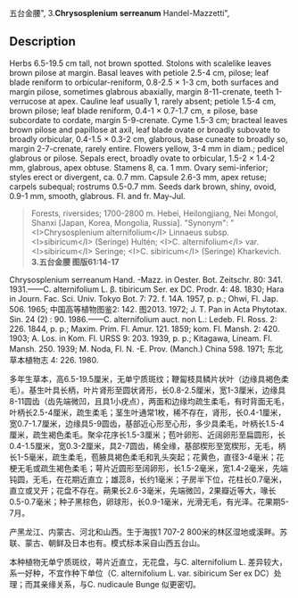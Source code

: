 五台金腰",
3.**Chrysosplenium serreanum** Handel-Mazzetti",

## Description
Herbs 6.5-19.5 cm tall, not brown spotted. Stolons with scalelike leaves brown pilose at margin. Basal leaves with petiole 2.5-4 cm, pilose; leaf blade reniform to orbicular-reniform, 0.8-2.5 × 1-3 cm, both surfaces and margin pilose, sometimes glabrous abaxially, margin 8-11-crenate, teeth 1-verrucose at apex. Cauline leaf usually 1, rarely absent; petiole 1.5-4 cm, brown pilose; leaf blade reniform, 0.4-1 × 0.7-1.7 cm, ± pilose, base subcordate to cordate, margin 5-9-crenate. Cyme 1.5-3 cm; bracteal leaves brown pilose and papillose at axil, leaf blade ovate or broadly subovate to broadly orbicular, 0.4-1.5 × 0.3-2 cm, glabrous, base cuneate to broadly so, margin 2-7-crenate, rarely entire. Flowers yellow, 3-4 mm in diam.; pedicel glabrous or pilose. Sepals erect, broadly ovate to orbicular, 1.5-2 × 1.4-2 mm, glabrous, apex obtuse. Stamens 8, ca. 1 mm. Ovary semi-inferior; styles erect or divergent, ca. 0.7 mm. Capsule 2.6-3 mm, apex retuse; carpels subequal; rostrums 0.5-0.7 mm. Seeds dark brown, shiny, ovoid, 0.9-1 mm, smooth, glabrous. Fl. and fr. May-Jul.

> Forests, riversides; 1700-2800 m. Hebei, Heilongjiang, Nei Mongol, Shanxi [Japan, Korea, Mongolia, Russia].
  "Synonym": "&lt;I&gt;Chrysosplenium alternifolium&lt;/I&gt; Linnaeus subsp. &lt;I&gt;sibiricum&lt;/I&gt; (Seringe) Hultén; &lt;I&gt;C. alternifolium&lt;/I&gt; var. &lt;I&gt;sibiricum&lt;/I&gt; Seringe; &lt;I&gt;C. sibiricum&lt;/I&gt; (Seringe) Kharkevich.
**3.五台金腰 图版61:14-17**

Chrysosplenium serreanum Hand. -Mazz. in Oester. Bot. Zeitschr. 80: 341. 1931.——C. alternifolium L. β. tibiricum Ser. ex DC. Prodr. 4: 48. 1830; Hara in Journ. Fac. Sci. Univ. Tokyo Bot. 7: 72. f. 14A. 1957, p. p.; Ohwi, Fl. Jap. 506. 1965; 中国高等植物图鉴2: 142. 图2013. 1972; J. T. Pan in Acta Phytotax. Sin. 24 (2) : 90. 1986.——C. alternifolium auct. non L.: Ledeb. Fl. Ross. 2: 226. 1844, p. p.; Maxim. Prim. Fl. Amur. 121. 1859; kom. Fl. Mansh. 2: 420. 1903; A. Los. in Kom. Fl. URSS 9: 203. 1939, p. p.; Kitagawa, Lineam. Fl. Mansh. 250. 1939; M. Noda, Fl. N. -E. Prov. (Manch.) China 598. 1971; 东北草本植物志 4: 226. 1980.

多年生草本，高6.5-19.5厘米，无单宁质斑纹；鞭匐枝具鳞片状叶（边缘具褐色柔毛）。基生叶具长柄，叶片肾形至圆状肾形，长0.8-2.5厘米，宽1-3厘米，边缘具8-11圆齿（齿先端微凹，且具1小疣点），两面和边缘均疏生柔毛，有时背面无毛，叶柄长2.5-4厘米，疏生柔毛；茎生叶通常1枚，稀不存在，肾形，长0.4-1厘米，宽0.7-1.7厘米，边缘具5-9圆齿，基部近心形至心形，多少具柔毛，叶柄长1.5-4厘米，疏生褐色柔毛。聚伞花序长1.5-3厘米；苞叶卵形、近阔卵形至扁圆形，长0.4-1.5厘米，宽0.3-2厘米，具2-7圆齿，稀全缘，基部楔形至宽楔形，无毛，柄长1-5毫米，疏生柔毛，苞腋具褐色柔毛和乳头突起；花黄色，直径3-4毫米；花梗无毛或疏生褐色柔毛；萼片近圆形至阔卵形，长1.5-2毫米，宽1.4-2毫米，先端钝圆，无毛，在花期近直立；雄蕊8，长约1毫米；子房半下位，花柱长0.7毫米，直立或叉开；花盘不存在。蒴果长2.6-3毫米，先端微凹，2果瓣近等大，喙长0.5-0.7毫米；种子黑棕色，卵球形，长0.9-1毫米，光滑无毛，有光泽。花果期5-7月。

产黑龙江、内蒙古、河北和山西。生于海拔1 707-2 800米的林区湿地或溪畔。苏联、蒙古、朝鲜及日本也有。模式标本采自山西五台山。

本种植物无单宁质斑纹，萼片近直立，无花盘，与C. alternifolium L. 差异较大，系一好种，不宜作种下单位（C. alternifolium L. var. sibiricum Ser ex DC）处理；而其亲缘关系，与C. nudicaule Bunge 似更密切。

